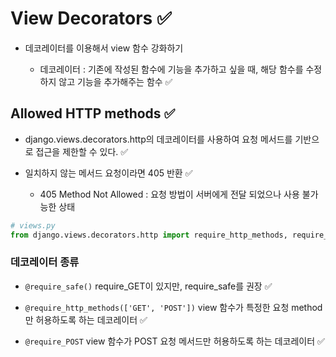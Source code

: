 # View Decorators ✅

- 데코레이터를 이용해서 view 함수 강화하기

    - 데코레이터 : 기존에 작성된 함수에 기능을 추가하고 싶을 때, 해당 함수를 수정하지 않고 기능을 추가해주는 함수 ✅

## Allowed HTTP methods ✅

- django.views.decorators.http의 데코레이터를 사용하여 요청 메서드를 기반으로 접근을 제한할 수 있다. ✅

- 일치하지 않는 메서드 요청이라면 405 반환 ✅

    - 405 Method Not Allowed : 요청 방법이 서버에게 전달 되었으나 사용 불가능한 상태

```python
# views.py
from django.views.decorators.http import require_http_methods, require_safe, require_POST
```

### 데코레이터 종류

- `@require_safe()` require_GET이 있지만, require_safe를 권장 ✅

- `@require_http_methods(['GET', 'POST'])` view 함수가 특정한 요청 method만 허용하도록 하는 데코레이터 ✅

- `@require_POST` view 함수가 POST 요청 메서드만 허용하도록 하는 데코레이터 ✅